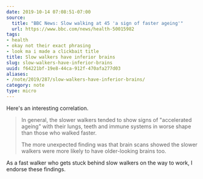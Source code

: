 ```yaml
---
date: 2019-10-14 07:08:51-07:00
source:
  title: "BBC News: Slow walking at 45 'a sign of faster ageing'"
  url: https://www.bbc.com/news/health-50015982
tags:
- health
- okay not their exact phrasing
- look ma i made a clickbait title
title: Slow walkers have inferior brains
slug: slow-walkers-have-inferior-brains
uuid: f64221bf-19e8-44ca-912f-470afa277d03
aliases:
- /note/2019/287/slow-walkers-have-inferior-brains/
category: note
type: micro
---
```

Here's an interesting correlation.

> In general, the slower walkers tended to show signs of "accelerated ageing" with their lungs, teeth and
> immune systems in worse shape than those who walked faster.
>
> The more unexpected finding was that brain scans showed the slower walkers were more likely to have
> older-looking brains too.

As a fast walker who gets stuck behind slow walkers on the way to work, I endorse these findings.